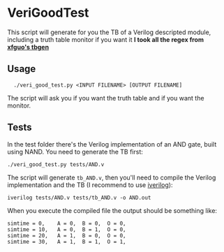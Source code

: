 # VeriGoodTest
This script will generate for you the TB of a Verilog descripted module, including a truth table monitor if you want it
**I took all the regex from [xfguo's tbgen](https://github.com/xfguo/tbgen/blob/master/tbgen.py)**


## Usage

```
  ./veri_good_test.py <INPUT FILENAME> [OUTPUT FILENAME]
```
The script will ask you if you want the truth table and if you want the monitor.


## Tests
In the test folder there's the Verilog implementation of an AND gate, built using NAND. 
You need to generate the TB first:

```
./veri_good_test.py tests/AND.v
```
The script will generate `tb_AND.v`, 
then you'll need to compile the Verilog implementation and the TB (I recommend to use [iverilog](https://github.com/steveicarus/iverilog)):

```
iverilog tests/AND.v tests/tb_AND.v -o AND.out
```


When you execute the compiled file the output should be something like:
```
simtime = 0,    A = 0,  B = 0,  O = 0,
simtime = 10,   A = 0,  B = 1,  O = 0,
simtime = 20,   A = 1,  B = 0,  O = 0,
simtime = 30,   A = 1,  B = 1,  O = 1,
```
